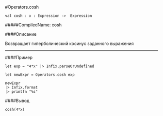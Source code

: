 #Operators.cosh

	val cosh : x : Expression ->  Expression


#####CompiledName: cosh


####Описание

Возвращает гиперболический косинус заданного выражения
    
----------

####Пример
    
    let exp = "4*x" |> Infix.parseOrUndefined
    
    let newExpr = Operators.cosh exp 
    
    newExpr
    |> Infix.format
    |> printfn "%s"

####Вывод

    cosh(4*x)

